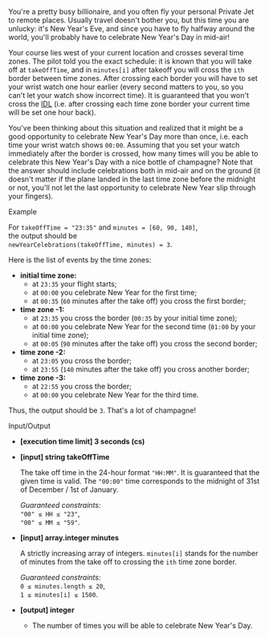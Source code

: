 
You're a pretty busy billionaire, and you often fly your personal Private Jet to remote places. Usually travel doesn't bother you, but this time you are unlucky: it's New Year's Eve, and since you have to fly halfway around the world, you'll probably have to celebrate New Year's Day in mid-air!

Your course lies west of your current location and crosses several time zones. The pilot told you the exact schedule: it is known that you will take off at  `takeOffTime`, and in  `minutes[i]`  after takeoff you will cross the  `ith`  border between time zones. After crossing each border you will have to set your wrist watch one hour earlier (every second matters to you, so you can't let your watch show incorrect time). It is guaranteed that you won't cross the  [IDL](https://en.wikipedia.org/wiki/International_Date_Line)  (i.e. after crossing each time zone border your current time will be set one hour back).

You've been thinking about this situation and realized that it might be a good opportunity to celebrate New Year's Day more than once, i.e. each time your wrist watch shows  `00:00`. Assuming that you set your watch immediately after the border is crossed, how many times will you be able to celebrate this New Year's Day with a nice bottle of champagne? Note that the answer should include celebrations both in mid-air and on the ground (it doesn't matter if the plane landed in the last time zone before the midnight or not, you'll not let the last opportunity to celebrate New Year slip through your fingers).

Example

For  `takeOffTime = "23:35"`  and  `minutes = [60, 90, 140]`,  
the output should be  
`newYearCelebrations(takeOffTime, minutes) = 3`.

Here is the list of events by the time zones:

-   **initial time zone:**
    -   at  `23:35`  your flight starts;
    -   at  `00:00`  you celebrate New Year for the first time;
    -   at  `00:35`  (`60`  minutes after the take off) you cross the first border;
-   **time zone -1:**
    -   at  `23:35`  you cross the border (`00:35`  by your initial time zone);
    -   at  `00:00`  you celebrate New Year for the second time (`01:00`  by your initial time zone);
    -   at  `00:05`  (`90`  minutes after the take off) you cross the second border;
-   **time zone -2:**
    -   at  `23:05`  you cross the border;
    -   at  `23:55`  (`140`  minutes after the take off) you cross another border;
-   **time zone -3:**
    -   at  `22:55`  you cross the border;
    -   at  `00:00`  you celebrate New Year for the third time.

Thus, the output should be  `3`. That's a lot of champagne!

Input/Output

-   **[execution time limit] 3 seconds (cs)**
    
-   **[input] string takeOffTime**
    
    The take off time in the 24-hour format  `"HH:MM"`. It is guaranteed that the given time is valid. The  `"00:00"`  time corresponds to the midnight of 31st  of December / 1st  of January.
    
    _Guaranteed constraints:_  
    `"00" ≤ HH ≤ "23"`,  
    `"00" ≤ MM ≤ "59"`.
    
-   **[input] array.integer minutes**
    
    A strictly increasing array of integers.  `minutes[i]`  stands for the number of minutes from the take off to crossing the  `ith`  time zone border.
    
    _Guaranteed constraints:_  
    `0 ≤ minutes.length ≤ 20`,  
    `1 ≤ minutes[i] ≤ 1500`.
    
-   **[output] integer**
    
    -   The number of times you will be able to celebrate New Year's Day.
